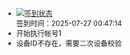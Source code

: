 - [![签到状态](https://github.com/womade/Cloud189-Actions/actions/workflows/main.yml/badge.svg?branch=main)](https://github.com/womade/Cloud189-Actions/actions/workflows/main.yml) <br> 签到时间：2025-07-27 00:47:14
- 开始执行帐号1
- 设备ID不存在，需要二次设备校验
